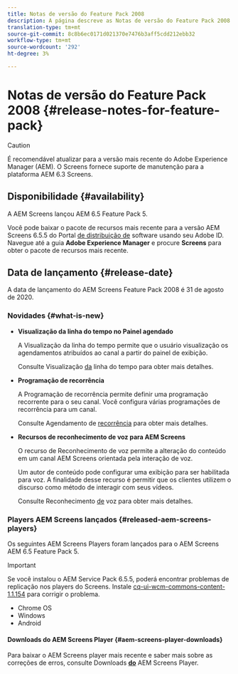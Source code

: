 ```yaml
---
title: Notas de versão do Feature Pack 2008
description: A página descreve as Notas de versão do Feature Pack 2008.
translation-type: tm+mt
source-git-commit: 8c8b6ec0171d021370e7476b3aff5cdd212ebb32
workflow-type: tm+mt
source-wordcount: '292'
ht-degree: 3%

---
```



# Notas de versão do Feature Pack 2008 {#release-notes-for-feature-pack}

>[!CAUTION]
>
>É recomendável atualizar para a versão mais recente do Adobe Experience Manager (AEM). O Screens fornece suporte de manutenção para a plataforma AEM 6.3 Screens.

## Disponibilidade {#availability}

A AEM Screens lançou AEM 6.5 Feature Pack 5.

Você pode baixar o pacote de recursos mais recente para a versão AEM Screens 6.5.5 do Portal [de distribuição de](https://experience.adobe.com/#/downloads/content/software-distribution/en/aem.html) software usando seu Adobe ID. Navegue até a guia **Adobe Experience Manager** e procure **Screens** para obter o pacote de recursos mais recente.

## Data de lançamento {#release-date}

A data de lançamento do AEM Screens Feature Pack 2008 é 31 de agosto de 2020.

### Novidades {#what-is-new}

* **Visualização da linha do tempo no Painel agendado**

   A Visualização da linha do tempo permite que o usuário visualização os agendamentos atribuídos ao canal a partir do painel de exibição.

   Consulte Visualização [da](/help/user-guide/channel-assignment-latest-fp.md#timeline-view) linha do tempo para obter mais detalhes.

* **Programação de recorrência**

   A Programação de recorrência permite definir uma programação recorrente para o seu canal. Você configura várias programações de recorrência para um canal.

   Consulte Agendamento de [recorrência](/help/user-guide/channel-assignment-latest-fp.md#recurrence-schedule) para obter mais detalhes.

* **Recursos de reconhecimento de voz para AEM Screens**

   O recurso de Reconhecimento de voz permite a alteração do conteúdo em um canal AEM Screens orientada pela interação de voz.

   Um autor de conteúdo pode configurar uma exibição para ser habilitada para voz. A finalidade desse recurso é permitir que os clientes utilizem o discurso como método de interagir com seus vídeos.

   Consulte Reconhecimento [de](voice-recognition.md) voz para obter mais detalhes.

### Players AEM Screens lançados {#released-aem-screens-players}

Os seguintes AEM Screens Players foram lançados para o AEM Screens AEM 6.5 Feature Pack 5.

>[!IMPORTANT]
>Se você instalou o AEM Service Pack 6.5.5, poderá encontrar problemas de replicação nos players do Screens. Instale [cq-ui-wcm-commons-content-1.1.154](/help/user-guide/assets/cq-ui-wcm-commons-content-1.1.154.zip) para corrigir o problema.

* Chrome OS
* Windows
* Android

#### Downloads do AEM Screens Player  {#aem-screens-player-downloads}

Para baixar o AEM Screens player mais recente e saber mais sobre as correções de erros, consulte Downloads **[do](https://download.macromedia.com/screens/)** AEM Screens Player.
